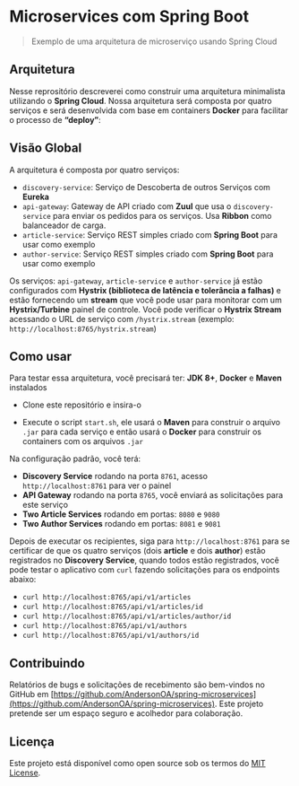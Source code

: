 # Microservices com Spring Boot

> Exemplo de uma arquitetura de microserviço usando Spring Cloud

## Arquitetura

Nesse reprositório descreverei como construir uma arquitetura minimalista utilizando o **Spring Cloud**. 
Nossa arquitetura será composta por quatro serviços e será desenvolvida com base em containers **Docker** para facilitar o processo de **“deploy”**:

## Visão Global

A arquitetura é composta por quatro serviços:

- `discovery-service`: Serviço de Descoberta de outros Serviços com **Eureka**
- `api-gateway`: Gateway de API criado com **Zuul** que usa o `discovery-service` para enviar os pedidos para os serviços. Usa **Ribbon** como balanceador de carga.
- `article-service`: Serviço REST simples criado com **Spring Boot** para usar como exemplo
- `author-service`: Serviço REST simples criado com **Spring Boot** para usar como exemplo

Os serviços: `api-gateway`, `article-service` e `author-service` já estão configurados com **Hystrix (biblioteca de latência e tolerância a falhas)** e estão fornecendo um **stream** que você pode usar para monitorar com um **Hystrix/Turbine** painel de controle. Você pode verificar o **Hystrix Stream** acessando o URL de serviço com `/hystrix.stream` (exemplo: `http://localhost:8765/hystrix.stream`)

## Como usar

Para testar essa arquitetura, você precisará ter: **JDK 8+**, **Docker** e **Maven** instalados

- Clone este repositório e insira-o

- Execute o script `start.sh`, ele usará o **Maven** para construir o arquivo `.jar` para cada serviço e então usará o **Docker** para construir os containers com os arquivos `.jar`

Na configuração padrão, você terá:

- **Discovery Service** rodando na porta `8761`, acesso `http://localhost:8761` para ver o painel
- **API Gateway** rodando na porta `8765`, você enviará as solicitações para este serviço
- **Two Article Services** rodando em portas: `8080` e `9080`
- **Two Author Services** rodando em portas: `8081` e `9081`

Depois de executar os recipientes, siga para `http://localhost:8761` para se certificar de que os quatro serviços (dois **article** e dois **author**) estão registrados no **Discovery Service**, quando todos estão registrados, você pode testar o aplicativo com `curl` fazendo solicitações para os endpoints abaixo:

- `curl http://localhost:8765/api/v1/articles`
- `curl http://localhost:8765/api/v1/articles/id`
- `curl http://localhost:8765/api/v1/articles/author/id`
- `curl http://localhost:8765/api/v1/authors`
- `curl http://localhost:8765/api/v1/authors/id`

## Contribuindo

Relatórios de bugs e solicitações de recebimento são bem-vindos no GitHub em [https://github.com/AndersonOA/spring-microservices](https://github.com/AndersonOA/spring-microservices). Este projeto pretende ser um espaço seguro e acolhedor para colaboração.

## Licença

Este projeto está disponível como open source sob os termos do [MIT License](http://opensource.org/licenses/MIT).
